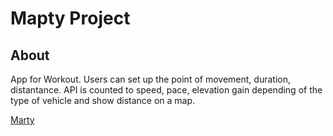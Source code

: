 # Mapty Project

## About

App for Workout. Users can set up the point of movement, duration, distantance. API is counted to speed, pace, elevation gain depending of the type of vehicle and show distance on a map.

[Marty](https://charleswein.github.io/course-js-jonas/)
